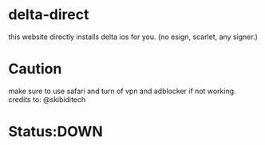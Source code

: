 # delta-direct
this website directly installs delta ios for you. (no esign, scarlet, any signer.)
# Caution
make sure to use safari and turn of vpn and adblocker if not working.
credits to: @skibiditech
# Status:DOWN
